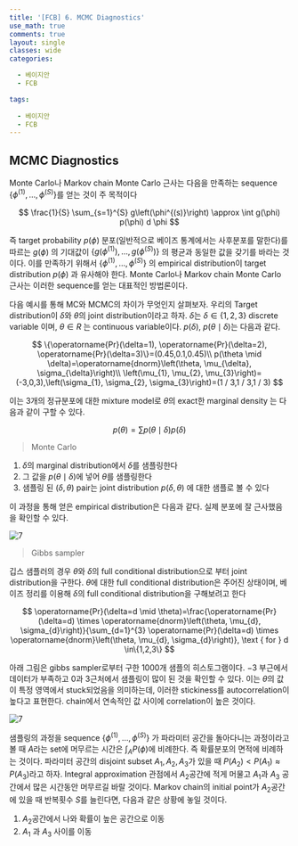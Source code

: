 ```yaml
---
title: '[FCB] 6. MCMC Diagnostics'
use_math: true
comments: true
layout: single
classes: wide
categories:

  - 베이지안
  - FCB

tags:
  
  - 베이지안
  - FCB
---
```




## MCMC Diagnostics

Monte Carlo나 Markov chain Monte Carlo 근사는 다음을 만족하는 sequence $\{\phi^{(1)}, \ldots, \phi^{(S)}\}$를 얻는 것이 주 목적이다 


$$
\frac{1}{S} \sum_{s=1}^{S} g\left(\phi^{(s)}\right) \approx \int g(\phi) p(\phi) d \phi
$$


즉 target probability $p(\phi)$ 분포(일반적으로 베이즈 통계에서는 사후분포를 말한다)를 따르는 $g(\phi)$ 의 기대값이 $\{g(\phi^{(1)}), \ldots, g(\phi^{(S)})\}$ 의 평균과 동일한 값을 갖기를 바라는 것이다. 이를 만족하기 위해서 $\{\phi^{(1)}, \ldots, \phi^{(S)}\}$ 의 empirical distribution이 target distribution $p(\phi)$ 과 유사해야 한다. Monte Carlo나 Markov chain Monte Carlo 근사는 이러한 sequence를 얻는 대표적인 방법론이다. 

다음 예시를 통해 MC와 MCMC의 차이가 무엇인지 살펴보자. 우리의 Target distribution이 $\delta$와 $\theta$의 joint distribution이라고 하자. $\delta$는 $\delta \in \{ 1,2,3\}$ discrete variable 이며, $\theta \in R$ 는 continuous variable이다. $p(\delta),\ p(\theta\mid\delta)$는 다음과 같다.


$$
\{\operatorname{Pr}(\delta=1), \operatorname{Pr}(\delta=2), \operatorname{Pr}(\delta=3)\}=(0.45,0.1,0.45)\\ p(\theta \mid \delta)=\operatorname{dnorm}\left(\theta, \mu_{\delta}, \sigma_{\delta}\right)\\ \left(\mu_{1}, \mu_{2}, \mu_{3}\right)=(-3,0,3),\left(\sigma_{1}, \sigma_{2}, \sigma_{3}\right)=(1 / 3,1 / 3,1 / 3)
$$


이는 3개의 정규분포에 대한 mixture model로 $\theta$의 exact한 marginal density 는 다음과 같이 구할 수 있다. 


$$
p(\theta) = \sum p(\theta\mid\delta)p(\delta)
$$
 

> Monte Carlo

1. $\delta$의 marginal distribution에서 $\delta$를 샘플링한다
2. 그 값을  $p(\theta\mid\delta)$에 넣어 $\theta$를 샘플링한다
3. 샘플링 된 $(\delta,\theta)$ pair는 joint distribution $p(\delta,\theta)$ 에 대한 샘플로 볼 수 있다

이 과정을 통해 얻은 empirical distribution은 다음과 같다. 실제 분포에 잘 근사했음을 확인할 수 있다. 



![7](http://whdbfla6.github.io/assets/fcb/6.1.PNG)



> Gibbs sampler

깁스 샘플러의 경우 $\theta$와 $\delta$의 full conditional distribution으로 부터 joint distribution을 구한다. $\theta$에 대한 full conditional distribution은 주어진 상태이며, 베이즈 정리를 이용해 $\delta$의 full conditional distribution을 구해보려고 한다


$$
\operatorname{Pr}(\delta=d \mid \theta)=\frac{\operatorname{Pr}(\delta=d) \times \operatorname{dnorm}\left(\theta, \mu_{d}, \sigma_{d}\right)}{\sum_{d=1}^{3} \operatorname{Pr}(\delta=d) \times \operatorname{dnorm}\left(\theta, \mu_{d}, \sigma_{d}\right)}, \text { for } d \in\{1,2,3\}
$$


아래 그림은 gibbs sampler로부터 구한 1000개 샘플의 히스토그램이다. $-3$ 부근에서 데이터가 부족하고 $0$과 $3$근처에서 샘플링이 많이 된 것을 확인할 수 있다. 이는 $\theta$의 값이 특정 영역에서 stuck되었음을 의미하는데, 이러한 stickiness를 autocorrelation이 높다고 표현한다. chain에서 연속적인 값 사이에 correlation이 높은 것이다. 



![7](http://whdbfla6.github.io/assets/fcb/6.2.PNG)



샘플링의 과정을 sequence $\{\phi^{(1)}, \ldots, \phi^{(S)}\}$ 가 파라미터 공간을 돌아다니는 과정이라고 볼 때 $A$라는 set에 머무르는 시간은 $\int_A P(\phi)$에 비례한다. 즉 확률분포의 면적에 비례하는 것이다. 파라미터 공간의 disjoint subset $A_1,A_2,A_3$가 있을 때 $P(A_2)<P(A_1)\approx P(A_3)$라고 하자. Integral approximation 관점에서 $A_2$공간에 적게 머물고 $A_1$과 $A_3$ 공간에서 많은 시간동안 머무르길 바랄 것이다. Markov chain의 initial point가 $A_2$공간에 있을 때 반복횟수 $S$를 늘린다면, 다음과 같은 상황에 놓일 것이다.

1. $A_2$공간에서 나와 확률이 높은 공간으로 이동
2. $A_1$ 과 $A_3$ 사이를 이동



